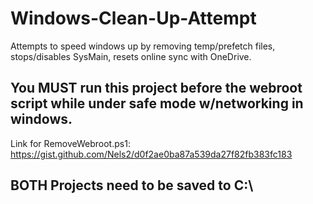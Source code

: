 # Windows-Clean-Up-Attempt
Attempts to speed windows up by removing temp/prefetch files, stops/disables SysMain, resets online sync with OneDrive. 

## You MUST run this project before the webroot script while under safe mode w/networking in windows.
Link for RemoveWebroot.ps1: https://gist.github.com/Nels2/d0f2ae0ba87a539da27f82fb383fc183
## BOTH Projects need to be saved to C:\
